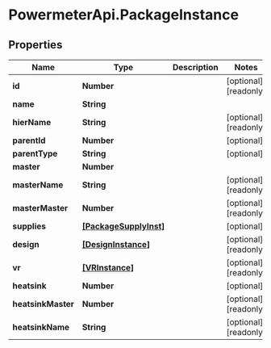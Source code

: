 # PowermeterApi.PackageInstance

## Properties

Name | Type | Description | Notes
------------ | ------------- | ------------- | -------------
**id** | **Number** |  | [optional] [readonly] 
**name** | **String** |  | 
**hierName** | **String** |  | [optional] [readonly] 
**parentId** | **Number** |  | [optional] 
**parentType** | **String** |  | [optional] 
**master** | **Number** |  | 
**masterName** | **String** |  | [optional] [readonly] 
**masterMaster** | **Number** |  | [optional] [readonly] 
**supplies** | [**[PackageSupplyInst]**](PackageSupplyInst.md) |  | [optional] 
**design** | [**[DesignInstance]**](DesignInstance.md) |  | [optional] [readonly] 
**vr** | [**[VRInstance]**](VRInstance.md) |  | [optional] [readonly] 
**heatsink** | **Number** |  | [optional] 
**heatsinkMaster** | **Number** |  | [optional] [readonly] 
**heatsinkName** | **String** |  | [optional] [readonly] 


